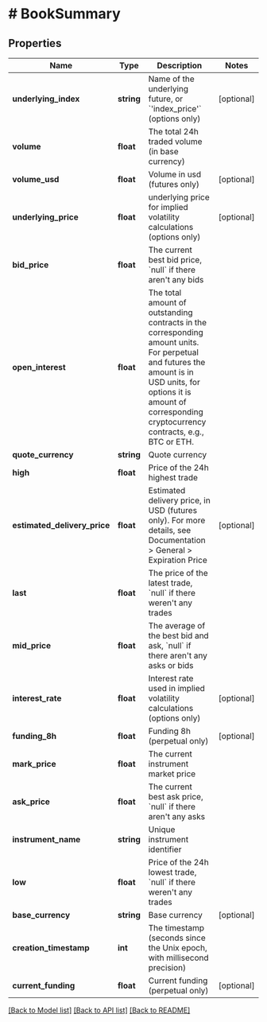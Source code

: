 # # BookSummary

## Properties

Name | Type | Description | Notes
------------ | ------------- | ------------- | -------------
**underlying_index** | **string** | Name of the underlying future, or &#x60;&#39;index_price&#39;&#x60; (options only) | [optional] 
**volume** | **float** | The total 24h traded volume (in base currency) | 
**volume_usd** | **float** | Volume in usd (futures only) | [optional] 
**underlying_price** | **float** | underlying price for implied volatility calculations (options only) | [optional] 
**bid_price** | **float** | The current best bid price, &#x60;null&#x60; if there aren&#39;t any bids | 
**open_interest** | **float** | The total amount of outstanding contracts in the corresponding amount units. For perpetual and futures the amount is in USD units, for options it is amount of corresponding cryptocurrency contracts, e.g., BTC or ETH. | 
**quote_currency** | **string** | Quote currency | 
**high** | **float** | Price of the 24h highest trade | 
**estimated_delivery_price** | **float** | Estimated delivery price, in USD (futures only). For more details, see Documentation &gt; General &gt; Expiration Price | [optional] 
**last** | **float** | The price of the latest trade, &#x60;null&#x60; if there weren&#39;t any trades | 
**mid_price** | **float** | The average of the best bid and ask, &#x60;null&#x60; if there aren&#39;t any asks or bids | 
**interest_rate** | **float** | Interest rate used in implied volatility calculations (options only) | [optional] 
**funding_8h** | **float** | Funding 8h (perpetual only) | [optional] 
**mark_price** | **float** | The current instrument market price | 
**ask_price** | **float** | The current best ask price, &#x60;null&#x60; if there aren&#39;t any asks | 
**instrument_name** | **string** | Unique instrument identifier | 
**low** | **float** | Price of the 24h lowest trade, &#x60;null&#x60; if there weren&#39;t any trades | 
**base_currency** | **string** | Base currency | [optional] 
**creation_timestamp** | **int** | The timestamp (seconds since the Unix epoch, with millisecond precision) | 
**current_funding** | **float** | Current funding (perpetual only) | [optional] 

[[Back to Model list]](../../README.md#documentation-for-models) [[Back to API list]](../../README.md#documentation-for-api-endpoints) [[Back to README]](../../README.md)


